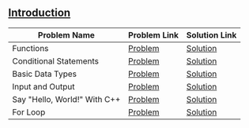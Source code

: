 ## [Introduction](https://www.hackerrank.com/domains/cpp/cpp-introduction)

Problem Name|Problem Link|Solution Link
---|---|---
Functions|[Problem](https://www.hackerrank.com/challenges/c-tutorial-functions/problem)|[Solution](/c-tutorial-functions.cpp)
Conditional Statements|[Problem](https://www.hackerrank.com/challenges/c-tutorial-conditional-if-else/problem)|[Solution](/c-tutorial-conditional-if-else.cpp)
Basic Data Types|[Problem](https://www.hackerrank.com/challenges/c-tutorial-basic-data-types/problem)|[Solution](/c-tutorial-basic-data-types.cpp)
Input and Output|[Problem](https://www.hackerrank.com/challenges/cpp-input-and-output/problem)|[Solution](/cpp-input-and-output.cpp)
Say "Hello, World!" With C++|[Problem](https://www.hackerrank.com/challenges/cpp-hello-world/problem)|[Solution](/cpp-hello-world.cpp)
For Loop|[Problem](https://www.hackerrank.com/challenges/c-tutorial-for-loop/problem)|[Solution](/for_loop.cpp)
